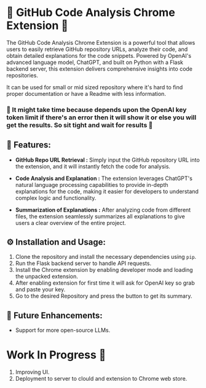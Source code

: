 # 🌟 GitHub Code Analysis Chrome Extension 🌟

The GitHub Code Analysis Chrome Extension is a powerful tool that allows users to easily retrieve GitHub repository URLs, analyze their code, and obtain detailed explanations for the code snippets. Powered by OpenAI's advanced language model, ChatGPT, and built on Python with a Flask backend server, this extension delivers comprehensive insights into code repositories.

It can be used for small or mid sized repository where it's hard to find proper documentation or have a Readme with less information.

### 🚨 It might take time because depends upon the OpenAI key token limit if there's an error then it will show it or else you will get the results. So sit tight and wait for results 🚨

## 🚀 Features:

- **GitHub Repo URL Retrieval :** Simply input the GitHub repository URL into the extension, and it will instantly fetch the code for analysis.

- **Code Analysis and Explanation :** The extension leverages ChatGPT's natural language processing capabilities to provide in-depth explanations for the code, making it easier for developers to understand complex logic and functionality.

- **Summarization of Explanations :** After analyzing code from different files, the extension seamlessly summarizes all explanations to give users a clear overview of the entire project.

## ⚙️ Installation and Usage:

1. Clone the repository and install the necessary dependencies using `pip`.
2. Run the Flask backend server to handle API requests.
3. Install the Chrome extension by enabling developer mode and loading the unpacked extension.
4. After enabling extension for first time it will ask for OpenAI key so grab and paste your key.
5. Go to the desired Repository and press the button to get its summary. 

## 🎯 Future Enhancements:

- Support for more open-source LLMs.

# Work In Progress 🚧

1. Improving UI.
2. Deployment to server to clould and extension to Chrome web store.
